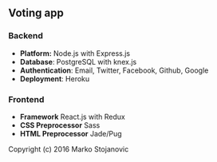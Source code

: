 ## Voting app


### Backend
- **Platform:** Node.js with Express.js
- **Database**: PostgreSQL with knex.js
- **Authentication**: Email, Twitter, Facebook, Github, Google
- **Deployment**: Heroku

### Frontend
- **Framework** React.js with Redux
- **CSS Preprocessor** Sass
- **HTML Preprocessor** Jade/Pug

Copyright (c) 2016 Marko Stojanovic
